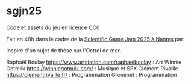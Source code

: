 # sgjn25

Code et assets du jeu en licence CC0

Fait en 48h dans le cadre de la [Scientific Game Jam 2025 à Nantes](https://itch.io/jam/scientific-game-jam-nantes-2025) par:

Inspiré d'un sujet de thèse sur l'Octroi de mer.

Raphaël Boulay https://www.artstation.com/raphaelboulay : Art
Winnie Gotmilk https://winniegotmilk.com/ : Musique et SFX
Clément Rivaille https://clementrivaille.fr/ : Programmation
Grominet : Programmation
